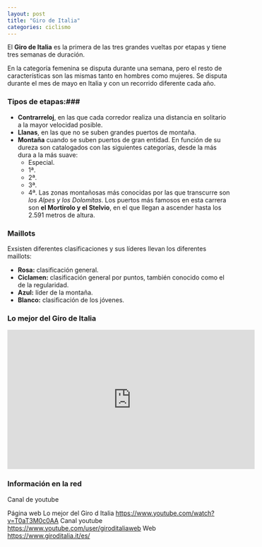 ```yaml
---
layout: post
title: "Giro de Italia"
categories: ciclismo
---
```


El **Giro de Italia** es la primera de las tres grandes vueltas por etapas y tiene tres semanas de duración.

En la categoría femenina se disputa durante una semana, pero el resto de características son las mismas tanto en hombres como mujeres.
Se disputa durante el mes de mayo en Italia y con un recorrido diferente cada año.

### Tipos de etapas:### 

* **Contrarreloj**, en las que cada corredor realiza una distancia en solitario a la mayor velocidad posible.
* **Llanas**, en las que no se suben grandes puertos de montaña.
* **Montaña** cuando se suben puertos de  gran entidad. En función de su dureza son catalogados con las siguientes categorías, desde la más dura a la más suave:
  * Especial.
  * 1ª.
  * 2ª.
  * 3ª.
  * 4ª.
Las zonas montañosas más conocidas por las que transcurre son *los Alpes y los Dolomitas*.
Los puertos más famosos en esta carrera son **el Mortirolo y el Stelvio**, en el que llegan a ascender hasta los 2.591 metros de altura.

### Maillots ###
Exsisten diferentes clasificaciones y sus líderes llevan los diferentes maillots:
* **Rosa:** clasificación general.
* **Ciclamen:** clasificación general por puntos, también conocido como el de la regularidad.
* **Azul:** líder de la montaña.
* **Blanco:** clasificación de los jóvenes.



### Lo mejor del Giro de Italia ### 

<iframe width="560" height="315" src="https://www.youtube.com/embed/T0aT3M0c0AA" frameborder="0" allow="accelerometer; autoplay; clipboard-write; encrypted-media; gyroscope; picture-in-picture" allowfullscreen></iframe> 

### Información en la red ### 

Canal de youtube

Página web
Lo mejor del Giro d Italia https://www.youtube.com/watch?v=T0aT3M0c0AA
Canal youtube https://www.youtube.com/user/giroditaliaweb
Web https://www.giroditalia.it/es/
